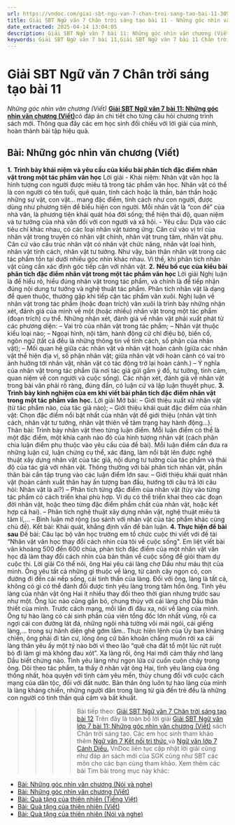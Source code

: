 ```yaml
---
url: https://vndoc.com/giai-sbt-ngu-van-7-chan-troi-sang-tao-bai-11-305076
title: Giải SBT Ngữ văn 7 Chân trời sáng tạo bài 11 - Những góc nhìn văn chương (Viết) - VnDoc.com
date_extracted: 2025-04-14 13:04:05
description: Giải SBT Ngữ văn 7 bài 11: Những góc nhìn văn chương (Viết) sách Chân trời sáng tạo có đáp án chi tiết cho các bạn cùng tham khảo.
keywords: Giải SBT Ngữ văn 7 bài 11,Giải SBT Ngữ văn 7 bài 11 Chân trời sáng tạo,Giải sách bài tập Ngữ văn CTST lớp 7,Ngữ văn lớp 7 Chân trời sáng tạo,giải bài tập ngữ văn lớp 7,bài Những góc nhìn văn chương (Viết),ôn tập ngữ văn 7,trắc nghiệm ngữ văn 7 CTST
---
```


# Giải SBT Ngữ văn 7 Chân trời sáng tạo bài 11
 _Những góc nhìn văn chương \(Viết\)_
[**Giải SBT Ngữ văn 7 bài 11: Những góc nhìn văn chương \(Viết\)**](<https://vndoc.com/giai-sbt-ngu-van-7-chan-troi-sang-tao-bai-11-305076>)có đáp án chi tiết cho từng câu hỏi chương trình sách mới. Thông qua đây các em học sinh đối chiếu với lời giải của mình, hoàn thành bài tập hiệu quả.
## Bài: Những góc nhìn văn chương \(Viết\)
**1.** **Trình bày khái niệm và yêu cầu của kiểu bài phân tích đặc điểm nhân vật trong một tác phẩm văn học**
Lời giải
\- Khái niệm: Nhân vật văn học là hình tượng con người được miêu tả trong tác phẩm văn học. Nhân vật có thể là con người có tên tuổi, quê quán, tính cách hoặc là thần, bán thần hoặc những sự vật, con vật… mang đặc điểm, tính cách như con người, được dùng như phương tiện để biểu hiện con người. Mỗi nhân vật là “con đẻ” của nhà văn, là phương tiện khái quát hóa đời sống; thể hiện thái độ, quan niệm và tư tưởng của nhà văn đối với con người và xã hội.
\- Yêu cầu: Dựa vào các tiêu chí khác nhau, có các loại nhân vật tương ứng: Căn cứ vào vị trí của nhân vật trong truyện có nhân vật chính, nhân vật trung tâm, nhân vật phụ. Căn cứ vào cấu trúc nhân vật có nhân vật chức năng, nhân vật loại hình, nhân vật tính cách, nhân vật tư tưởng. Như vậy, bản thân nhân vật trong các tác phẩm tồn tại dưới nhiều góc nhìn khác nhau. Vì thế, khi phân tích nhân vật cũng cần xác định góc tiếp cận với nhân vật.
**2.** **Nếu bố cục của kiểu bài phân tích đặc điểm nhân vật trong một tác phẩm văn học**
Lời giải
Nghị luận là để hiểu rõ, hiểu đúng nhân vật trong tác phẩm, và chính là để tiếp nhận đúng nội dung tư tưởng và nghệ thuật tác phẩm. Phân tích nhân vật là dạng để quen thuộc, thường gặp khi tiếp cận tác phẩm văn xuôi. Nghị luận về nhân vật trong tác phẩm \(hoặc đoạn trích\) văn xuôi là trình bày những nhận xét, đánh giá của mình về một \(hoặc nhiều\) nhân vật trong một tác phẩm \(đoạn trích\) cụ thể. Những nhận xét, đánh giá về nhân vật phải xuất phát từ các phương diện:
– Vai trò của nhân vật trong tác phẩm;
– Nhân vật thuộc kiểu loại nào;
– Ngoại hình, nội tâm, hành động cử chỉ điệu bộ, biến cố, ngôn ngữ \(tất cả đều là những thông tin về tính cách, số phận của nhân vật\);
– Mối quan hệ giữa các nhân vật và nhân vật hoàn cảnh \(giữa các nhân vật thể hiện địa vị, số phận nhân vật; giữa nhân vật với hoàn cảnh có vai trò ảnh hưởng tới nhân vật, nhân vật có tác động trở lại hoàn cảnh.\)
– Ý nghĩa của nhân vật trong tác phẩm \(là nơi tác giả gửi gắm ý đồ, tư tưởng, tình cảm, quan niệm về con người và cuộc sống\). Các nhận xét, đánh giá về nhân vật trong bài văn phải rõ ràng, đúng đắn, có luận cứ và lập luận thuyết phục.
**3.** **Trình bày kinh nghiệm của em khi viết bài phân tích đặc điểm nhân vật trong một tác phẩm văn học.**
Lời giải
Mở bài:
– Giới thiệu xuất xứ nhân vật \(từ tác phẩm nào, của tác giả nào\);
– Giới thiệu khái quát đặc điểm của nhân vật: Chọn đặc điểm nổi bật nhất của nhân vật để giới thiệu \(nhân vật tính cách, nhân vật tư tưởng, nhân vật thiên về tâm trạng hay hành động…\).
Thân bài:
Trình bày nhân vật theo từng luận điểm. Mỗi luận điểm có thể là một đặc điểm, một khía cạnh nào đó của hình tượng nhân vật \(cách phân chia luận điểm phụ thuộc vào yêu cầu của đề bài\). Mỗi luận điểm cần đưa ra những luận cứ, luận chứng cụ thể, xác đáng, làm nổi bật lên được nghệ thuật xây dựng nhân vật của tác giả, nội dung tư tưởng của tác phẩm và thái độ của tác giả với nhân vật.
Thông thường với bài phân tích nhân vật, phần thân bài cần tập trung vào các luận điểm lớn sau:
– Giới thiệu khái quát nhân vật \(hoàn cảnh xuất thân hay ấn tượng ban đầu, hướng tới câu trả lời câu hỏi: Nhân vật là ai?\)
– Phân tích từng đặc điểm của nhân vật \(tùy vào từng tác phẩm có cách triển khai phù hợp. Ví dụ có thể triển khai theo các đoạn đời nhân vật, hoặc theo từng đặc điểm phẩm chất của nhân vật, hoặc kết hợp cả hai\).
– Phân tích nghệ thuật xây dựng nhân vật, nghệ thuật miêu tả tâm lí,…
– Bình luận mở rộng \(so sánh với nhân vật của tác phẩm khác cùng chủ đề\).
Kết bài: Khái quát, khẳng định vấn đề bàn luận.
**4\. Thực hiện để bài sau**
Đề bài: Câu lạc bộ văn học trường em tổ chức cuộc thi viết với đề tài “Nhân vật văn học thay đổi cách nhìn của tôi về cuộc sống". Em liệt viết bài văn khoảng 500 đến 600 chúa, phản tích đặc điểm của một nhân vật văn học đã làm thay đổi cách nhìn của bản thân về cuộc sống để giỏi tham dự cuộc thi.
Lời giải
Có thể nói, ông Hai yêu cái làng chợ Dầu như máu thịt của mình. Ông yêu tất cả những gì thuộc về làng, từ cành cây ngọn cỏ, con đường đi đến cái nếp sống, cái tinh thần của làng. Đối với ông, làng là tất cả, không có gì có thể đánh đổi được tình yêu làng trong tâm hồn ông.
Tình yêu làng của nhân vật ông Hai ít nhiều thay đổi theo thời gian nhưng trước sau như một. Ông lúc nào cũng gắn bó, chung thủy với cái làng chợ Dầu thân thiết của mình. Trước cách mạng, mỗi lần đi đâu xa, nói về làng của mình. Ông tự hào làng có cái sinh phần của viên tổng đốc lớn nhất vùng, rồi ca ngợi cái con đường lát đá, những ngôi nhà tường vôi mái ngói, cái giếng làng,… trong sự hãnh diện ghê gớm lắm..
Thực hiện lệnh của Ủy ban kháng chiến, ông phải đi tản cư, lòng ông cứ băn khoăn chẳng muốn rời xa cái làng thân yêu ấy một tý nào bởi vì theo lão “quê cha đất tổ một lúc rứt ruột bỏ đi làm gì mà không đau xót”. Xa làng rồi, ông Hai mới cảm thấy nhớ làng Dầu biết chừng nào. Tình yêu làng như ngọn lửa cứ cuồn cuộn cháy trong ông. Dõi theo tác phẩm, ta thấy ở nhân vật ông Hai, tình yêu làng của ông thống nhất, hòa quyện với tình cảm yêu mến, thủy chung đối với cuộc cách mạng của dân tộc, đối với đất nước. Bản thân ông luôn tự hào làng của mình là làng kháng chiến, những người dân trong làng từ già đến trẻ đều là những con người có tinh thần quả cảm và bất khuất.
>>>> Bài tiếp theo: [Giải SBT Ngữ văn 7 Chân trời sáng tạo bài 12](<https://vndoc.com/giai-sbt-ngu-van-7-chan-troi-sang-tao-bai-12-305077>)
Trên đây là toàn bộ lời giải [Giải SBT Ngữ văn lớp 7 bài 11: Những góc nhìn văn chương \(Viết\)](<https://vndoc.com/giai-sbt-ngu-van-7-chan-troi-sang-tao-bai-11-305076>) sách Chân trời sáng tạo. Các em học sinh tham khảo thêm [Ngữ văn 7 Kết nối tri thức ](<https://vndoc.com/ngu-van-7-kntt-tap2>)và [Ngữ văn lớp 7 Cánh Diều.](<https://vndoc.com/ngu-van-7-tap-1-cd>) VnDoc liên tục cập nhật lời giải cũng như đáp án sách mới của SGK cũng như SBT các môn cho các bạn cùng tham khảo.
Xem thêm các bài Tìm bài trong mục này khác:
  * [Bài: Những góc nhìn văn chương \(Nói và nghe\)](</giai-sbt-ngu-van-7-chan-troi-sang-tao-bai-12-305077>)
  * [Bài: Những góc nhìn văn chương \(Viết\)](</giai-sbt-ngu-van-7-chan-troi-sang-tao-bai-13-305080>)
  * [Bài: Quà tặng của thiên nhiên \(Tiếng Việt\)](</giai-sbt-ngu-van-7-chan-troi-sang-tao-bai-14-305082>)
  * [Bài: Quà tặng của thiên nhiên \(Viết\)](</giai-sbt-ngu-van-7-chan-troi-sang-tao-bai-15-305083>)
  * [Bài: Quà tặng của thiên nhiên \(Nói và nghe\)](</giai-sbt-ngu-van-7-chan-troi-sang-tao-bai-16-305087>)


